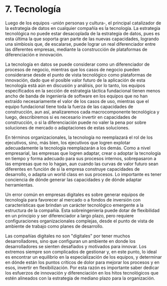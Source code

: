 # 7. Tecnología

Luego de los equipos -unión personas y cultura-, el principal catalizador de la estrategia de datos en cualquier compañía es la tecnología. La estrategia tecnológica no puede estar desacoplada de la estrategia de datos, pues es esta última la que soporta gran parte de las nuevas capacidades, logrando una simbiosis que, de escalarse, puede lograr un real diferenciador entre las diferentes empresas, mediante la construcción de plataformas de diferenciación e innovación.

La tecnología en datos se puede considerar como un diferenciador de procesos de negocio, mientras que los casos de negocio pueden considerarse desde el punto de vista tecnológico como plataformas de innovación, dado que el posible valor futuro de la aplicación de esta tecnología está aún en discusión y análisis, por lo tanto, los equipos especificados en la sección de estrategia táctica fundacional tienen menos ancho de banda de ingeniería de software en los equipos que no han extraído necesariamente el valor de los casos de uso, mientras que el equipo fundacional tiene toda la fuerza de las capacidades de construcción, aun así, analizaremos cada macrocomponente tecnológica y luego, describiremos si es necesario invertir en capacidades de construcción, o si la diferenciación puede no valer la pena por sobre soluciones de mercado o adaptaciones de estas soluciones.

En términos organizacionales, la tecnología no reemplazará el rol de los ejecutivos, sino, más bien, los ejecutivos que logren explotar adecuadamente la tecnología reemplazarán a los demás. Como a nivel empresarial, las empresas que logren adaptar, crear o adoptar la tecnología en tiempo y forma adecuado para sus procesos internos, sobrepasaron a las empresas que no lo hagan, aun cuando las curvas de valor futuro sean diferentes en función de si la empresa construye capacidades de desarrollo, o adapta un world class en sus procesos. Lo importante es tener conciencia de dónde generar las capacidades y de dónde adaptar herramientas. 

Un error común en empresas digitales es sobre generar equipos de tecnología para favorecer al mercado o a fondos de inversión con características que brindan un carácter tecnológico emergente a la estructura de la compañía. Esta sobreingeniería puede dotar de flexibilidad en un principio y ser diferenciador a largo plazo, pero requiere configuraciones organizacionales complejas, desde el punto de vista de ambiente de trabajo como planes de desarrollo.
 
Las compañías digitales no son "digitales" por tener muchos desarrolladores, sino que configuran un ambiente en donde los desarrolladores se sienten desafiados y motivados para innovar. Los extremos siempre son complicados de gestionar y, en este punto, lo ideal es encontrar un equilibrio en la especialización de los equipos, y determinar en dónde están los puntos críticos de dolor para mejorar los procesos y en esos, invertir en flexibilización. Por esta razón es importante saber dedicar los esfuerzos de innovación y diferenciación en los hitos tecnológicos que estén alineados con la estrategia de mediano plazo para la organización.
